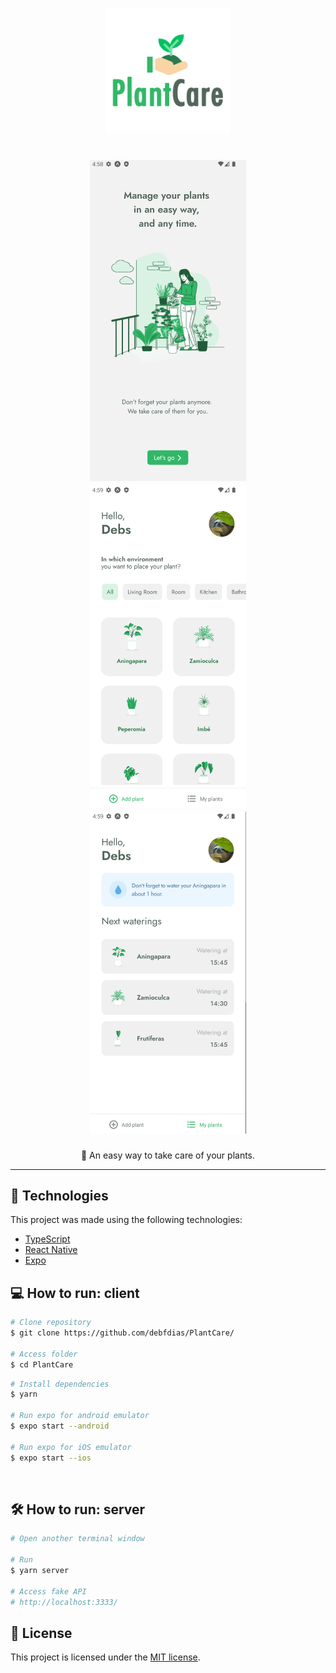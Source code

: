 
<p align="center">
   <img src="./.github/logo.png" alt="plantcare"/ width="200px">
</p>

<h1 align="center">
    <img alt = "Screen1" src = "./.github/screen1.png" width = "250px" />
    <img alt = "Screen2" src = "./.github/screen2.png" width = "250px" />
    <img alt = "Screen3" src = "./.github/screen3.png" width = "250px" height ="515px" />
</h1>

<p align="center">
 🌱 An easy way to take care of your plants.
  <br>
</p>

---

## :rocket: Technologies
This project was made using the following technologies:

* [TypeScript](https://www.typescriptlang.org/)      
* [React Native](https://reactnative.dev/)      
* [Expo](https://expo.dev/)


## :computer: How to run: client

```bash
# Clone repository
$ git clone https://github.com/debfdias/PlantCare/

# Access folder 
$ cd PlantCare
```

```bash
# Install dependencies
$ yarn

# Run expo for android emulator
$ expo start --android

# Run expo for iOS emulator
$ expo start --ios

```
<br>

## 🛠️ How to run: server

```bash
# Open another terminal window

# Run
$ yarn server

# Access fake API 
# http://localhost:3333/
```



## :page_facing_up: License

This project is licensed under the [MIT license](./LICENSE).
